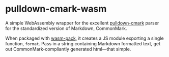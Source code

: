 # pulldown-cmark-wasm

A simple WebAssembly wrapper for the excellent [pulldown-cmark](https://crates.io/crates/pulldown-cmark) parser for the standardized version of Markdown, CommonMark.

When packaged with [wasm-pack](https://rustwasm.github.io/wasm-pack/), it creates a JS module exporting a single function, `format`. Pass in a string containing Markdown formatted text, get out CommonMark-compliantly generated html—that simple.
